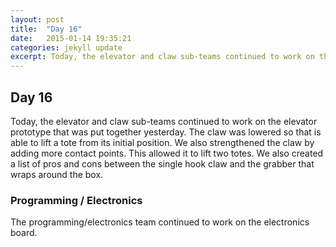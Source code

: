 ```yaml
---
layout: post
title:  "Day 16"
date:   2015-01-14 19:35:21
categories: jekyll update
excerpt: Today, the elevator and claw sub-teams continued to work on the elevator prototype that was put together yesterday. The claw was lowered so that is able to lift a tote from its initial position. We also strengthened the claw by adding more contact points. This allowed it to lift two totes.
---
```

## Day 16

Today, the elevator and claw sub-teams continued to work on the elevator
prototype that was put together yesterday. The claw was lowered so that is able
to lift a tote from its initial position. We also strengthened the claw by
adding more contact points. This allowed it to lift two totes. We also created a
list of pros and cons between the single hook claw and the grabber that wraps
around the box.


### Programming / Electronics


The programming/electronics team continued to work on the electronics board.


